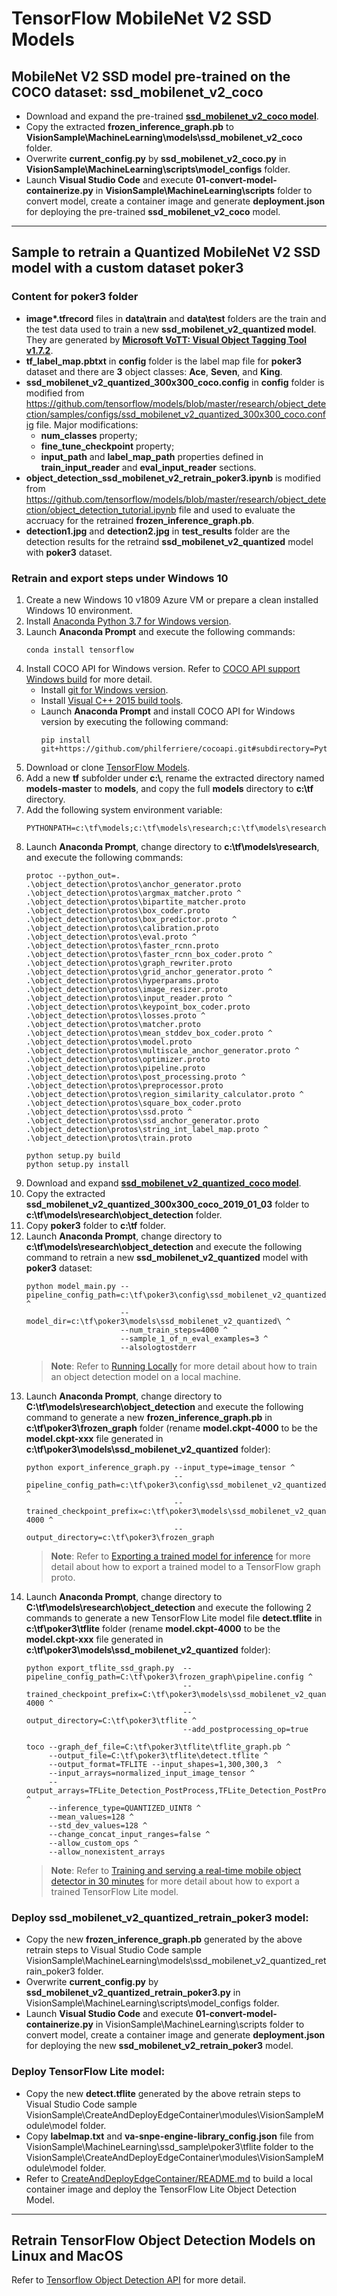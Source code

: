 # TensorFlow MobileNet V2 SSD Models

## MobileNet V2 SSD model pre-trained on the COCO dataset: ssd_mobilenet_v2_coco
  - Download and expand the pre-trained [**ssd_mobilenet_v2_coco model**](http://download.tensorflow.org/models/object_detection/ssd_mobilenet_v2_coco_2018_03_29.tar.gz).
  - Copy the extracted **frozen_inference_graph.pb** to **VisionSample\MachineLearning\models\ssd_mobilenet_v2_coco** folder.
  - Overwrite **current_config.py** by **ssd_mobilenet_v2_coco.py** in **VisionSample\MachineLearning\scripts\model_configs** folder.
  - Launch **Visual Studio Code** and execute **01-convert-model-containerize.py** in **VisionSample\MachineLearning\scripts** folder to convert model, create a container image and generate **deployment.json** for deploying the pre-trained **ssd_mobilenet_v2_coco** model.

---
## Sample to retrain a Quantized MobileNet V2 SSD model with a custom dataset poker3

### Content for poker3 folder
- **image\*.tfrecord** files in **data\train** and **data\test** folders are the train and the test data used to train a new **ssd_mobilenet_v2_quantized model**. They are generated by [**Microsoft VoTT: Visual Object Tagging Tool v1.7.2**](https://github.com/Microsoft/VoTT).
- **tf_label_map.pbtxt** in **config** folder is the label map file for **poker3** dataset and there are **3** object classes: **Ace**, **Seven**, and **King**.
- **ssd_mobilenet_v2_quantized_300x300_coco.config** in **config** folder is modified from https://github.com/tensorflow/models/blob/master/research/object_detection/samples/configs/ssd_mobilenet_v2_quantized_300x300_coco.config file.  Major modifications:
  - **num_classes** property;
  - **fine_tune_checkpoint** property;
  - **input_path** and **label_map_path** properties defined in **train_input_reader** and **eval_input_reader** sections. 
- **object_detection_ssd_mobilenet_v2_retrain_poker3.ipynb** is modified from https://github.com/tensorflow/models/blob/master/research/object_detection/object_detection_tutorial.ipynb file and used to evaluate the accruacy for the retrained **frozen_inference_graph.pb**.
- **detection1.jpg** and **detection2.jpg** in **test_results** folder are the detection results for the retraind **ssd_mobilenet_v2_quantized** model with **poker3** dataset.

### Retrain and export steps under Windows 10

1. Create a new Windows 10 v1809 Azure VM or prepare a clean installed Windows 10 environment.
1. Install [Anaconda Python 3.7 for Windows version](https://www.anaconda.com/distribution/).
1. Launch **Anaconda Prompt** and execute the following commands:
    ```<language>
    conda install tensorflow
    ```
1. Install COCO API for Windows version.  Refer to [COCO API support Windows build](https://github.com/philferriere/cocoapi) for more detail.
    * Install [git for Windows version](https://git-scm.com/download/win).
    * Install [Visual C++ 2015 build tools](https://go.microsoft.com/fwlink/?LinkId=691126).
    * Launch **Anaconda Prompt** and install COCO API for Windows version by executing the following command:
      ```<language>
      pip install git+https://github.com/philferriere/cocoapi.git#subdirectory=PythonAPI
      ```
1. Download or clone [TensorFlow Models](https://github.com/tensorflow/models/).
1. Add a new **tf** subfolder under **c:\\**, rename the extracted directory named **models-master** to **models**, and copy the full **models** directory to **c:\tf** directory.
1. Add the following system environment variable:
    ```<language>
    PYTHONPATH=c:\tf\models;c:\tf\models\research;c:\tf\models\research\slim 
    ```
1. Launch **Anaconda Prompt**, change directory to **c:\tf\models\research**, and execute the following commands:
    ```<language>
    protoc --python_out=. .\object_detection\protos\anchor_generator.proto .\object_detection\protos\argmax_matcher.proto ^
    .\object_detection\protos\bipartite_matcher.proto .\object_detection\protos\box_coder.proto .\object_detection\protos\box_predictor.proto ^
    .\object_detection\protos\calibration.proto .\object_detection\protos\eval.proto ^
    .\object_detection\protos\faster_rcnn.proto .\object_detection\protos\faster_rcnn_box_coder.proto ^
    .\object_detection\protos\graph_rewriter.proto .\object_detection\protos\grid_anchor_generator.proto ^
    .\object_detection\protos\hyperparams.proto .\object_detection\protos\image_resizer.proto .\object_detection\protos\input_reader.proto ^
    .\object_detection\protos\keypoint_box_coder.proto .\object_detection\protos\losses.proto ^
    .\object_detection\protos\matcher.proto .\object_detection\protos\mean_stddev_box_coder.proto ^
    .\object_detection\protos\model.proto .\object_detection\protos\multiscale_anchor_generator.proto ^
    .\object_detection\protos\optimizer.proto .\object_detection\protos\pipeline.proto .\object_detection\protos\post_processing.proto ^
    .\object_detection\protos\preprocessor.proto .\object_detection\protos\region_similarity_calculator.proto ^
    .\object_detection\protos\square_box_coder.proto .\object_detection\protos\ssd.proto ^
    .\object_detection\protos\ssd_anchor_generator.proto .\object_detection\protos\string_int_label_map.proto ^
    .\object_detection\protos\train.proto
    ```
    ```<language>
    python setup.py build
    python setup.py install
    ```
1. Download and expand [**ssd_mobilenet_v2_quantized_coco model**](http://download.tensorflow.org/models/object_detection/ssd_mobilenet_v2_quantized_300x300_coco_2019_01_03.tar.gz).
1. Copy the extracted **ssd_mobilenet_v2_quantized_300x300_coco_2019_01_03** folder to **c:\tf\models\research\object_detection** folder.
1. Copy **poker3** folder to **c:\tf** folder.
1. Launch **Anaconda Prompt**, change directory to **c:\tf\models\research\object_detection** and execute the following command to retrain a new **ssd_mobilenet_v2_quantized** model with **poker3** dataset:
    ```<language>
    python model_main.py --pipeline_config_path=c:\tf\poker3\config\ssd_mobilenet_v2_quantized_300x300_coco.config ^
                         --model_dir=c:\tf\poker3\models\ssd_mobilenet_v2_quantized\ ^
                         --num_train_steps=4000 ^
                         --sample_1_of_n_eval_examples=3 ^
                         --alsologtostderr 
    ```
    >**Note**: Refer to [Running Locally](https://github.com/tensorflow/models/blob/master/research/object_detection/g3doc/running_locally.md) for more detail about how to train an object detection model on a local machine.
1. Launch **Anaconda Prompt**, change directory to **C:\tf\models\research\object_detection** and execute the following command to generate a new **frozen_inference_graph.pb** in **c:\tf\poker3\frozen_graph** folder (rename **model.ckpt-4000** to be the **model.ckpt-xxx** file generated in **c:\tf\poker3\models\ssd_mobilenet_v2_quantized** folder):
    ```<language>
    python export_inference_graph.py --input_type=image_tensor ^
                                     --pipeline_config_path=c:\tf\poker3\config\ssd_mobilenet_v2_quantized_300x300_coco.config ^
                                     --trained_checkpoint_prefix=c:\tf\poker3\models\ssd_mobilenet_v2_quantized\model.ckpt-4000 ^
                                     --output_directory=c:\tf\poker3\frozen_graph 
    ```
    >**Note**: Refer to [Exporting a trained model for inference](https://github.com/tensorflow/models/blob/master/research/object_detection/g3doc/exporting_models.md) for more detail about how to export a trained model to a TensorFlow graph proto.
1. Launch **Anaconda Prompt**, change directory to **C:\tf\models\research\object_detection** and execute the following 2 commands to generate a new TensorFlow Lite model file **detect.tflite** in **c:\tf\poker3\tflite** folder (rename **model.ckpt-4000** to be the **model.ckpt-xxx** file generated in **c:\tf\poker3\models\ssd_mobilenet_v2_quantized** folder):
    ```<language>
    python export_tflite_ssd_graph.py  --pipeline_config_path=C:\tf\poker3\frozen_graph\pipeline.config ^
                                       --trained_checkpoint_prefix=C:\tf\poker3\models\ssd_mobilenet_v2_quantized\model.ckpt-4000 ^
                                       --output_directory=C:\tf\poker3\tflite ^
                                       --add_postprocessing_op=true 

    toco --graph_def_file=C:\tf\poker3\tflite\tflite_graph.pb ^
         --output_file=C:\tf\poker3\tflite\detect.tflite ^
         --output_format=TFLITE --input_shapes=1,300,300,3  ^
         --input_arrays=normalized_input_image_tensor ^
         --output_arrays=TFLite_Detection_PostProcess,TFLite_Detection_PostProcess:1,TFLite_Detection_PostProcess:2,TFLite_Detection_PostProcess:3 ^
         --inference_type=QUANTIZED_UINT8 ^
         --mean_values=128 ^
         --std_dev_values=128 ^
         --change_concat_input_ranges=false ^
         --allow_custom_ops ^
         --allow_nonexistent_arrays 
    ```
    >**Note**: Refer to [Training and serving a real-time mobile object detector in 30 minutes](https://medium.com/tensorflow/training-and-serving-a-realtime-mobile-object-detector-in-30-minutes-with-cloud-tpus-b78971cf1193) for more detail about how to export a trained TensorFlow Lite model.

### Deploy ssd_mobilenet_v2_quantized_retrain_poker3 model:
- Copy the new **frozen_inference_graph.pb** generated by the above retrain steps to Visual Studio Code sample VisionSample\MachineLearning\models\ssd_mobilenet_v2_quantized_retrain_poker3 folder.
- Overwrite **current_config.py** by **ssd_mobilenet_v2_quantized_retrain_poker3.py** in VisionSample\MachineLearning\scripts\model_configs folder.
- Launch **Visual Studio Code** and execute **01-convert-model-containerize.py** in VisionSample\MachineLearning\scripts folder to convert model, create a container image and generate **deployment.json** for deploying the new **ssd_mobilenet_v2_retrain_poker3** model.

### Deploy TensorFlow Lite model:
- Copy the new **detect.tflite** generated by the above retrain steps to Visual Studio Code sample VisionSample\CreateAndDeployEdgeContainer\modules\VisionSampleModule\model folder.
- Copy **labelmap.txt** and **va-snpe-engine-library_config.json** file from VisionSample\MachineLearning\ssd_sample\poker3\tflite folder to the VisionSample\CreateAndDeployEdgeContainer\modules\VisionSampleModule\model folder.
- Refer to [CreateAndDeployEdgeContainer/README.md](../../CreateAndDeployEdgeContainer/README.md) to build a local container image and deploy the TensorFlow Lite Object Detection Model.

---
## Retrain TensorFlow Object Detection Models on Linux and MacOS

Refer to [Tensorflow Object Detection API](https://github.com/tensorflow/models/blob/master/research/object_detection/README.md) for more detail.
    
